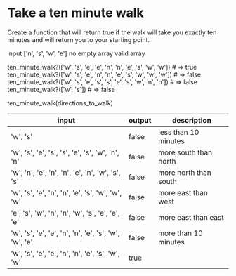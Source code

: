 # Take a ten minute walk

Create a function that will return true if the walk will take you exactly ten minutes and will return you to your starting point.

input
['n', 's', 'w', 'e']
no empty array
valid array

ten_minute_walk?(['w', 's', 'e', 'e', 'n', 'n', 'e', 's', 'w', 'w']) # => true
ten_minute_walk?(['w', 's', 'e', 'n', 'n', 'e', 's', 'w', 'w', 'w']) # => false
ten_minute_walk?(['w', 's', 'e', 's', 's', 'e', 's', 'w', 'n', 'n']) # => false
ten_minute_walk?(['w', 's']) # => false

ten_minute_walk(directions_to_walk)

| input                                                 | output | description           |
| ----------------------------------------------------- | ------ | --------------------- |
| 'w', 's'                                              | false  | less than 10 minutes  |
| 'w', 's', 'e', 's', 's', 'e', 's', 'w', 'n', 'n'      | false  | more south than north |
| 'w', 'n', 'e', 'n', 'n', 'e', 'n', 'w', 's', 's'      | false  | more north than south |
| 'w', 's', 'e', 'n', 'n', 'e', 's', 'w', 'w', 'w'      | false  | more east than west   |
| 'e', 's', 'w', 'n', 'n', 'w', 's', 'e', 'e', 'e'      | false  | more east than east   |
| 'w', 's', 'e', 'e', 'n', 'n', 'e', 's', 'w', 'w', 'e' | false  | more than 10 minutes  |
| 'w', 's', 'e', 'e', 'n', 'n', 'e', 's', 'w', 'w'      | true   |                       |

